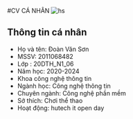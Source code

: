 #CV CÁ NHÂN
![hs](https://github.com/doanvanson22/2011068482-doanvanson/assets/121208990/ebb96f45-9f33-418d-ad34-b709d59ccfd8)
## Thông tin cá nhân 
* Họ và tên: Đoàn Văn Sơn
* MSSV: 2011068482
* Lớp : 20DTH_N1_06
* Năm học: 2020-2024
* Khoa công nghệ thông tin
* Ngành học: Công nghệ thông tin
* Chuyên ngành: Công nghệ phần mềm
* Sở thích: Chơi thể thao
* Hoạt động: hutech it open day